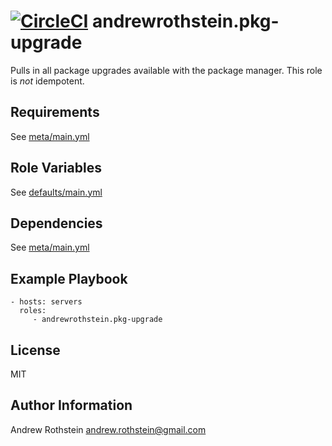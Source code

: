 [![CircleCI](https://circleci.com/gh/andrewrothstein/ansible-pkg-upgrade.svg?style=svg)](https://circleci.com/gh/andrewrothstein/ansible-pkg-upgrade)
andrewrothstein.pkg-upgrade
=========

Pulls in all package upgrades available with the package manager. This role is *not* idempotent.

Requirements
------------

See [meta/main.yml](meta/main.yml)

Role Variables
--------------

See [defaults/main.yml](defaults/main.yml)

Dependencies
------------

See [meta/main.yml](meta/main.yml)

Example Playbook
----------------

    - hosts: servers
      roles:
         - andrewrothstein.pkg-upgrade

License
-------

MIT

Author Information
------------------

Andrew Rothstein andrew.rothstein@gmail.com
